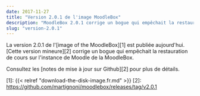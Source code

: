 ```yaml
---
date: 2017-11-27
title: "Version 2.0.1 de l'image MoodleBox"
description: "MoodleBox 2.0.1 corrige un bogue qui empêchait la restauration de cours sur l'instance de Moodle de la MoodleBox."
slug: "version-2.0.1"
---
```


La version 2.0.1 de l'[image of the MoodleBox][1] est publiée aujourd'hui. [Cette version mineure][2] corrige un bogue qui empêchait la restauration de cours sur l'instance de Moodle de la MoodleBox.

Consultez les [notes de mise à jour sur Github][2] pour plus de détails.

 [1]: {{< relref "download-the-disk-image.fr.md" >}}
 [2]: https://github.com/martignoni/moodlebox/releases/tag/v2.0.1

